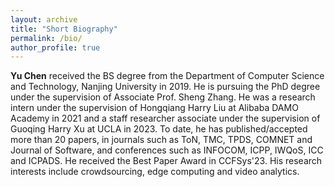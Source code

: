 ```yaml
---
layout: archive
title: "Short Biography"
permalink: /bio/
author_profile: true
---
```

**Yu Chen** received the BS degree from the Department of Computer Science and Technology, Nanjing University in 2019. He is pursuing the PhD degree under the supervision of Associate Prof. Sheng Zhang. He was a research intern under the supervision of Hongqiang Harry Liu at Alibaba DAMO Academy in 2021 and a staff researcher associate under the supervision of Guoqing Harry Xu at UCLA in 2023. To date, he has published/accepted more than 20 papers, in journals such as ToN, TMC, TPDS, COMNET and Journal of Software, and conferences such as INFOCOM, ICPP, IWQoS, ICC and ICPADS. He received the Best Paper Award in CCFSys'23. His research interests include crowdsourcing, edge computing and video analytics.